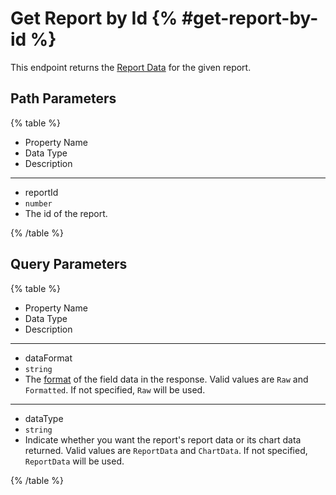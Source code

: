 # Get Report by Id {% #get-report-by-id %}

This endpoint returns the [Report Data](#report-data) for the given report.

## Path Parameters

{% table %}

- Property Name
- Data Type
- Description

---

- reportId
- `number`
- The id of the report.

{% /table %}

## Query Parameters

{% table %}

- Property Name
- Data Type
- Description

---

- dataFormat
- `string`
- The [format](#data-format) of the field data in the response. Valid values are `Raw` and `Formatted`. If not specified, `Raw` will be used.

---

- dataType
- `string`
- Indicate whether you want the report's report data or its chart data returned. Valid values are `ReportData` and `ChartData`. If not specified, `ReportData` will be used.

{% /table %}
